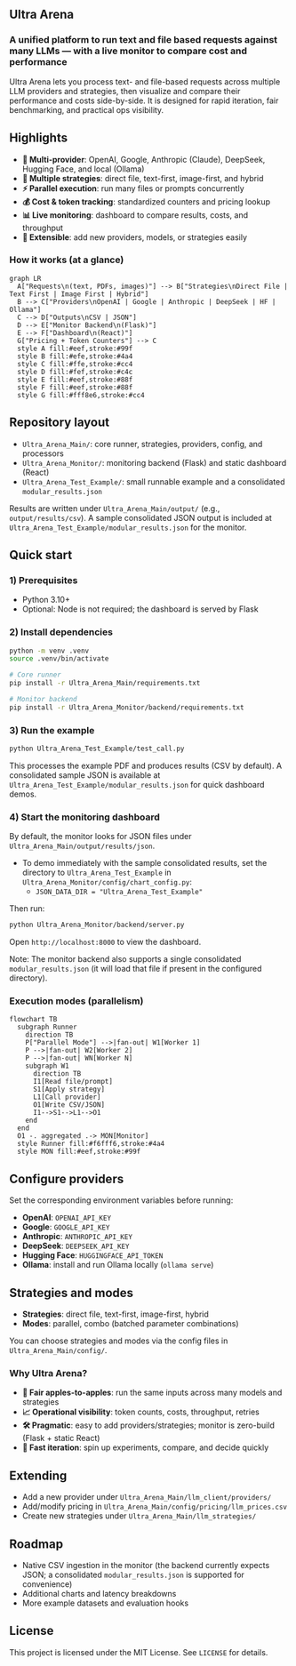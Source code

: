 ## Ultra Arena

### A unified platform to run text and file based requests against many LLMs — with a live monitor to compare cost and performance

Ultra Arena lets you process text- and file-based requests across multiple LLM providers and strategies, then visualize and compare their performance and costs side-by-side. It is designed for rapid iteration, fair benchmarking, and practical ops visibility.

## Highlights
- **🚀 Multi-provider**: OpenAI, Google, Anthropic (Claude), DeepSeek, Hugging Face, and local (Ollama)
- **🧠 Multiple strategies**: direct file, text-first, image-first, and hybrid
- **⚡ Parallel execution**: run many files or prompts concurrently
- **💰 Cost & token tracking**: standardized counters and pricing lookup
- **📊 Live monitoring**: dashboard to compare results, costs, and throughput
- **🧩 Extensible**: add new providers, models, or strategies easily

### How it works (at a glance)

```mermaid
graph LR
  A["Requests\n(text, PDFs, images)"] --> B["Strategies\nDirect File | Text First | Image First | Hybrid"]
  B --> C["Providers\nOpenAI | Google | Anthropic | DeepSeek | HF | Ollama"]
  C --> D["Outputs\nCSV | JSON"]
  D --> E["Monitor Backend\n(Flask)"]
  E --> F["Dashboard\n(React)"]
  G["Pricing + Token Counters"] --> C
  style A fill:#eef,stroke:#99f
  style B fill:#efe,stroke:#4a4
  style C fill:#ffe,stroke:#cc4
  style D fill:#fef,stroke:#c4c
  style E fill:#eef,stroke:#88f
  style F fill:#eef,stroke:#88f
  style G fill:#fff8e6,stroke:#cc4
```

## Repository layout
- `Ultra_Arena_Main/`: core runner, strategies, providers, config, and processors
- `Ultra_Arena_Monitor/`: monitoring backend (Flask) and static dashboard (React)
- `Ultra_Arena_Test_Example/`: small runnable example and a consolidated `modular_results.json`

Results are written under `Ultra_Arena_Main/output/` (e.g., `output/results/csv`). A sample consolidated JSON output is included at `Ultra_Arena_Test_Example/modular_results.json` for the monitor.

## Quick start

### 1) Prerequisites
- Python 3.10+
- Optional: Node is not required; the dashboard is served by Flask

### 2) Install dependencies
```bash
python -m venv .venv
source .venv/bin/activate

# Core runner
pip install -r Ultra_Arena_Main/requirements.txt

# Monitor backend
pip install -r Ultra_Arena_Monitor/backend/requirements.txt
```

### 3) Run the example
```bash
python Ultra_Arena_Test_Example/test_call.py
```
This processes the example PDF and produces results (CSV by default). A consolidated sample JSON is available at `Ultra_Arena_Test_Example/modular_results.json` for quick dashboard demos.

### 4) Start the monitoring dashboard
By default, the monitor looks for JSON files under `Ultra_Arena_Main/output/results/json`.

- To demo immediately with the sample consolidated results, set the directory to `Ultra_Arena_Test_Example` in `Ultra_Arena_Monitor/config/chart_config.py`:
  - `JSON_DATA_DIR = "Ultra_Arena_Test_Example"`

Then run:
```bash
python Ultra_Arena_Monitor/backend/server.py
```
Open `http://localhost:8000` to view the dashboard.

Note: The monitor backend also supports a single consolidated `modular_results.json` (it will load that file if present in the configured directory).

### Execution modes (parallelism)

```mermaid
flowchart TB
  subgraph Runner
    direction TB
    P["Parallel Mode"] -->|fan-out| W1[Worker 1]
    P -->|fan-out| W2[Worker 2]
    P -->|fan-out| WN[Worker N]
    subgraph W1
      direction TB
      I1[Read file/prompt]
      S1[Apply strategy]
      L1[Call provider]
      O1[Write CSV/JSON]
      I1-->S1-->L1-->O1
    end
  end
  O1 -. aggregated .-> MON[Monitor]
  style Runner fill:#f6fff6,stroke:#4a4
  style MON fill:#eef,stroke:#99f
```

## Configure providers
Set the corresponding environment variables before running:
- **OpenAI**: `OPENAI_API_KEY`
- **Google**: `GOOGLE_API_KEY`
- **Anthropic**: `ANTHROPIC_API_KEY`
- **DeepSeek**: `DEEPSEEK_API_KEY`
- **Hugging Face**: `HUGGINGFACE_API_TOKEN`
- **Ollama**: install and run Ollama locally (`ollama serve`)

## Strategies and modes
- **Strategies**: direct file, text-first, image-first, hybrid
- **Modes**: parallel, combo (batched parameter combinations)

You can choose strategies and modes via the config files in `Ultra_Arena_Main/config/`.

### Why Ultra Arena?
- **🔁 Fair apples-to-apples**: run the same inputs across many models and strategies
- **📈 Operational visibility**: token counts, costs, throughput, retries
- **🛠️ Pragmatic**: easy to add providers/strategies; monitor is zero-build (Flask + static React)
- **🏃 Fast iteration**: spin up experiments, compare, and decide quickly

## Extending
- Add a new provider under `Ultra_Arena_Main/llm_client/providers/`
- Add/modify pricing in `Ultra_Arena_Main/config/pricing/llm_prices.csv`
- Create new strategies under `Ultra_Arena_Main/llm_strategies/`

## Roadmap
- Native CSV ingestion in the monitor (the backend currently expects JSON; a consolidated `modular_results.json` is supported for convenience)
- Additional charts and latency breakdowns
- More example datasets and evaluation hooks

## License
This project is licensed under the MIT License. See `LICENSE` for details.

